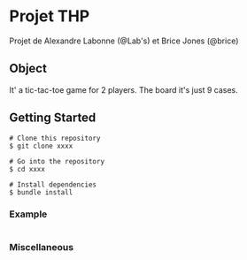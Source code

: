 # Projet THP
Projet de Alexandre Labonne (@Lab's) et Brice Jones (@brice)


## Object
It' a tic-tac-toe game for 2 players. The board it's just 9 cases.


## Getting Started
```
# Clone this repository
$ git clone xxxx

# Go into the repository
$ cd xxxx

# Install dependencies
$ bundle install
```

### Example



```

```


### Miscellaneous


